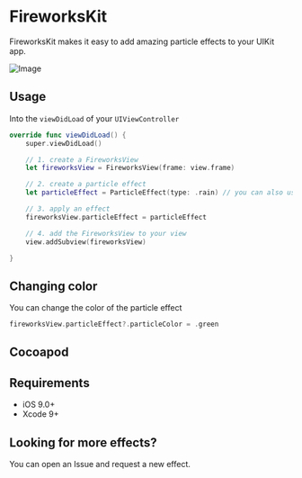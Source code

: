 # FireworksKit

FireworksKit makes it easy to add amazing particle effects to your UIKit app.

![Image](https://user-images.githubusercontent.com/10343189/28745428-a0f9d96a-7478-11e7-8688-242a06d0d3c7.gif)

## Usage

Into the `viewDidLoad` of your `UIViewController`

```swift
override func viewDidLoad() {
    super.viewDidLoad()
```
```swift
    // 1. create a FireworksView 
    let fireworksView = FireworksView(frame: view.frame)
```    
```swift    
    // 2. create a particle effect
    let particleEffect = ParticleEffect(type: .rain) // you can also use .snow, .smoke or .fire
```    
```swift
    // 3. apply an effect
    fireworksView.particleEffect = particleEffect
```    
```swift
    // 4. add the FireworksView to your view
    view.addSubview(fireworksView)
```    
```swift
}
```
## Changing color

You can change the color of the particle effect

```swift
fireworksView.particleEffect?.particleColor = .green
```

## Cocoapod

## Requirements

- iOS 9.0+
- Xcode 9+



## Looking for more effects?

You can open an Issue and request a new effect.
